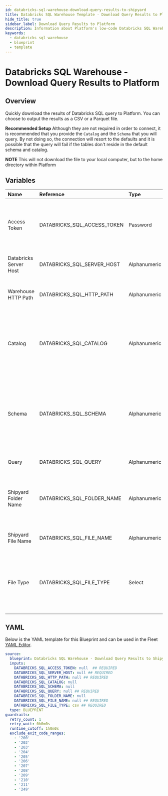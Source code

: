 ```yaml
---
id: databricks-sql-warehouse-download-query-results-to-shipyard
title: Databricks SQL Warehouse Template - Download Query Results to Platform
hide_title: true
sidebar_label: Download Query Results to Platform
description: Information about Platform's low-code Databricks SQL Warehouse Download Query Results to Platform blueprint. Quickly download the results of Databricks SQL query to Platform
keywords:
  - databricks sql warehouse
  - blueprint
  - template
---
```


# Databricks SQL Warehouse - Download Query Results to Platform

## Overview

Quickly download the results of Databricks SQL query to Platform. You can choose to output the results as a CSV or a Parquet file. 

__Recommended Setup__
Although they are not required in order to connect, it is recommended that you provide the `Catalog` and the `Schema` that you will query. By not doing so, the connection will resort to the defaults and it is possible that the query will fail if the tables don't reside in the default schema and catalog.

**NOTE**
This will not download the file to your local computer, but to the home directory within Platform

## Variables

| Name | Reference | Type | Required | Default | Options | Description             |
|:-----|:----------|:-----|:---------|:--------|:--------|:------------------------|
| Access Token | DATABRICKS_SQL_ACCESS_TOKEN | Password | :white_check_mark: | - | - | The access token generated in Databricks for programatic access |
| Databricks Server Host | DATABRICKS_SQL_SERVER_HOST | Alphanumeric | :white_check_mark: | - | - | The URL address of the SQL warehouse |
| Warehouse HTTP Path | DATABRICKS_SQL_HTTP_PATH | Alphanumeric | :white_check_mark: | - | - | The extended path for the SQL warehouse |
| Catalog | DATABRICKS_SQL_CATALOG | Alphanumeric | :heavy_minus_sign: | - | - | The optional catalog to connect to. If none is provided, this will default to Hive Metastore |
| Schema | DATABRICKS_SQL_SCHEMA | Alphanumeric | :heavy_minus_sign: | - | - | The optional schema to connect to. If none is provided, the blueprint will connect to the `default` schema |
| Query | DATABRICKS_SQL_QUERY | Alphanumeric | :white_check_mark: | - | - | The query to send to Databricks |
| Shipyard Folder Name | DATABRICKS_SQL_FOLDER_NAME | Alphanumeric | :heavy_minus_sign: | - | - | The optional name of the folder where the file in Platform is located |
| Shipyard File Name | DATABRICKS_SQL_FILE_NAME | Alphanumeric | :white_check_mark: | - | - | The name of the outputted file |
| File Type | DATABRICKS_SQL_FILE_TYPE | Select | :white_check_mark: | `csv` | CSV: `csv`<br></br><br></br>Parquet: `parquet`<br></br><br></br> | The file type to load |




## YAML

Below is the YAML template for this Blueprint and can be used in the
Fleet [YAML Editor](../../reference/fleets/yaml-editor.md).

```yaml
source:
  blueprint: Databricks SQL Warehouse - Download Query Results to Shipyard
  inputs:
    DATABRICKS_SQL_ACCESS_TOKEN: null  ## REQUIRED
    DATABRICKS_SQL_SERVER_HOST: null ## REQUIRED
    DATABRICKS_SQL_HTTP_PATH: null ## REQUIRED
    DATABRICKS_SQL_CATALOG: null
    DATABRICKS_SQL_SCHEMA: null
    DATABRICKS_SQL_QUERY: null ## REQUIRED
    DATABRICKS_SQL_FOLDER_NAME: null
    DATABRICKS_SQL_FILE_NAME: null ## REQUIRED
    DATABRICKS_SQL_FILE_TYPE: csv ## REQUIRED
  type: BLUEPRINT
guardrails:
  retry_count: 1
  retry_wait: 0h0m0s
  runtime_cutoff: 1h0m0s
  exclude_exit_code_ranges:
    - '200'
    - '202'
    - '203'
    - '204'
    - '205'
    - '206'
    - '207'
    - '208'
    - '209'
    - '210'
    - '211'
    - '249'
 ```


